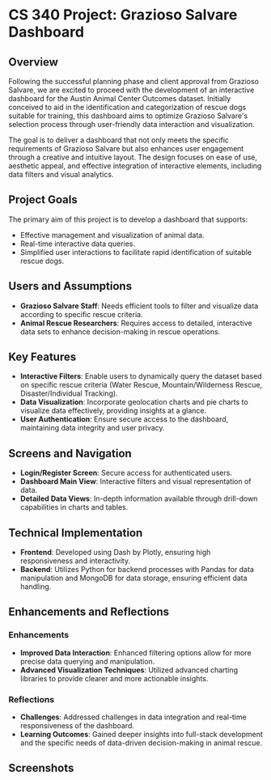 # CS 340 Project: Grazioso Salvare Dashboard

## Overview
Following the successful planning phase and client approval from Grazioso Salvare, we are excited to proceed with the development of an interactive dashboard for the Austin Animal Center Outcomes dataset. Initially conceived to aid in the identification and categorization of rescue dogs suitable for training, this dashboard aims to optimize Grazioso Salvare's selection process through user-friendly data interaction and visualization.

The goal is to deliver a dashboard that not only meets the specific requirements of Grazioso Salvare but also enhances user engagement through a creative and intuitive layout. The design focuses on ease of use, aesthetic appeal, and effective integration of interactive elements, including data filters and visual analytics.

## Project Goals
The primary aim of this project is to develop a dashboard that supports:
- Effective management and visualization of animal data.
- Real-time interactive data queries.
- Simplified user interactions to facilitate rapid identification of suitable rescue dogs.

## Users and Assumptions
- **Grazioso Salvare Staff**: Needs efficient tools to filter and visualize data according to specific rescue criteria.
- **Animal Rescue Researchers**: Requires access to detailed, interactive data sets to enhance decision-making in rescue operations.

## Key Features
- **Interactive Filters**: Enable users to dynamically query the dataset based on specific rescue criteria (Water Rescue, Mountain/Wilderness Rescue, Disaster/Individual Tracking).
- **Data Visualization**: Incorporate geolocation charts and pie charts to visualize data effectively, providing insights at a glance.
- **User Authentication**: Ensure secure access to the dashboard, maintaining data integrity and user privacy.

## Screens and Navigation
- **Login/Register Screen**: Secure access for authenticated users.
- **Dashboard Main View**: Interactive filters and visual representation of data.
- **Detailed Data Views**: In-depth information available through drill-down capabilities in charts and tables.

## Technical Implementation
- **Frontend**: Developed using Dash by Plotly, ensuring high responsiveness and interactivity.
- **Backend**: Utilizes Python for backend processes with Pandas for data manipulation and MongoDB for data storage, ensuring efficient data handling.

## Enhancements and Reflections
### Enhancements
- **Improved Data Interaction**: Enhanced filtering options allow for more precise data querying and manipulation.
- **Advanced Visualization Techniques**: Utilized advanced charting libraries to provide clearer and more actionable insights.

### Reflections
- **Challenges**: Addressed challenges in data integration and real-time responsiveness of the dashboard.
- **Learning Outcomes**: Gained deeper insights into full-stack development and the specific needs of data-driven decision-making in animal rescue.

## Screenshots


